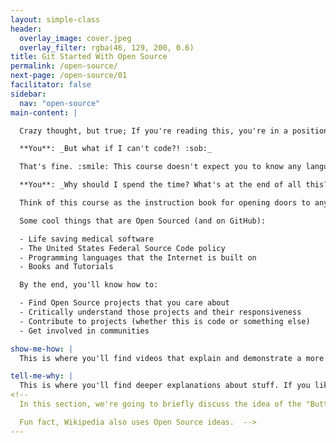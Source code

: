 ```yaml
---
layout: simple-class
header:
  overlay_image: cover.jpeg
  overlay_filter: rgba(46, 129, 200, 0.6)
title: Git Started With Open Source
permalink: /open-source/
next-page: /open-source/01
facilitator: false
sidebar:
  nav: "open-source"
main-content: |

  Crazy thought, but true; If you're reading this, you're in a position to make changes that can impact the entire world.

  **You**: _But what if I can't code?! :sob:_

  That's fine. :smile: This course doesn't expect you to know any language other than English.

  **You**: _Why should I spend the time? What's at the end of all this?_

  Think of this course as the instruction book for opening doors to any field that you'd like to learn more about or contribute to (when you're ready - no rush).

  Some cool things that are Open Sourced (and on GitHub):

  - Life saving medical software
  - The United States Federal Source Code policy
  - Programming languages that the Internet is built on
  - Books and Tutorials

  By the end, you'll know how to:

  - Find Open Source projects that you care about
  - Critically understand those projects and their responsiveness
  - Contribute to projects (whether this is code or something else)
  - Get involved in communities

show-me-how: |
  This is where you'll find videos that explain and demonstrate a more detailed version of the things we explain in text.

tell-me-why: |
  This is where you'll find deeper explanations about stuff. If you like to know things, click here. Live dreams.
<!--
  In this section, we're going to briefly discuss the idea of the "Butterfly Effect".

  Fun fact, Wikipedia also uses Open Source ideas.  -->
---
```


